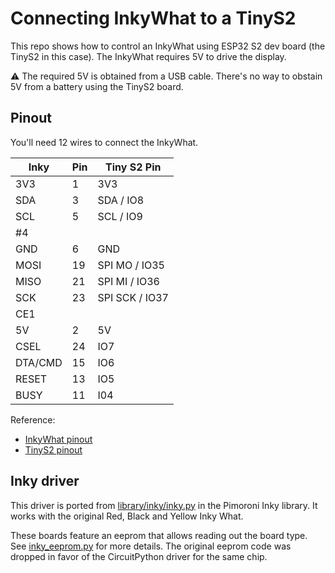 # Connecting InkyWhat to a TinyS2

This repo shows how to control an InkyWhat using ESP32 S2 dev board (the TinyS2 in this case).
The InkyWhat requires 5V to drive the display.

⚠️ The required 5V is obtained from a USB cable. There's no way to obstain 5V from a battery using the TinyS2 board.

## Pinout

You'll need 12 wires to connect the InkyWhat.

| Inky    | Pin | Tiny S2 Pin    |
|---------|-----|----------------|
| 3V3     |  1  | 3V3            |
| SDA     |  3  | SDA / IO8      |
| SCL     |  5  | SCL / IO9      |
| #4      |     |                |
| GND     |  6  | GND            |
| MOSI    | 19  | SPI MO / IO35  |
| MISO    | 21  | SPI MI / IO36  |
| SCK     | 23  | SPI SCK / IO37 |
| CE1     |     |                |
| 5V      |  2  | 5V             |
| CSEL    | 24  | IO7            |
| DTA/CMD | 15  | IO6            |
| RESET   | 13  | IO5            |
| BUSY    | 11  | I04            |

Reference:
* [InkyWhat pinout](https://pinout.xyz/pinout/inky_what#)
* [TinyS2 pinout]()

## Inky driver
This driver is ported from [library/inky/inky.py](https://github.com/pimoroni/inky/blob/master/library/inky/inky.py) in the Pimoroni Inky library. It works with the original Red, Black and Yellow Inky What.

These boards feature an eeprom that allows reading out the board type. See [inky_eeprom.py](inky_eeprom.py) for more details.
The original eeprom code was dropped in favor of the CircuitPython driver for the same chip.